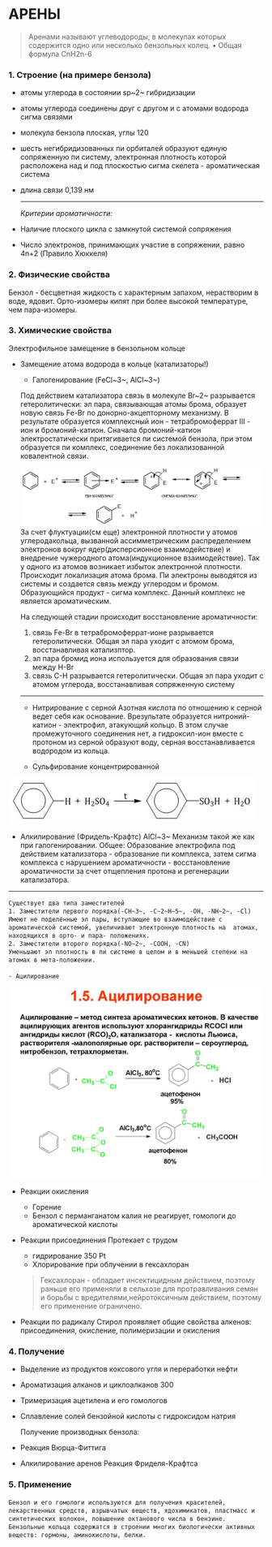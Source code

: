 # АРЕНЫ

> Аренами называют углеводороды, в молекулах которых содержится одно или несколько бензольных колец. 
	• Общая формула CnH2n-6
	
### 1. Строение (на примере бензола)
- атомы углерода в состоянии sp~2~ гибридизации
- атомы углерода соединены друг с другом и с атомами водорода сигма связями 
- молекула бензола плоская, углы 120
- шесть негибридизованных пи орбиталей образуют единую сопряженную пи систему, электронная плотность которой расположена над и под плоскостью сигма скелета - ароматическая система
- длина связи 0,139 нм
	
    ***

	_Критерии ароматичности:_
- Наличие плоского цикла с замкнутой системой сопряжения
- Число электронов, принимающих участие в сопряжении, равно 4n+2 (Правило Хюккеля)
	
### 2. Физические свойства
Бензол - бесцветная жидкость с характерным запахом, нерастворим в воде, ядовит.
	Орто-изомеры кипят при более высокой температуре, чем пара-изомеры.
	
### 3. Химические свойства
Электрофильное замещение в бензольном кольце 
- Замещение атома водорода в кольце (катализаторы!)
	
    - Галогенирование (FeCl~3~, AlCl~3~)
	
	Под действием катализатора связь в молекуле Br~2~ разрывается гетеролитически: эл пара, связывающая атомы брома, образует новую связь Fe-Br по донорно-акцепторному механизму. В результате образуется комплексный ион - тетрабромоферрат III - ион и бромоний-катион.
	Сначала бромоний-катион электростатически притягивается пи системой бензола, при этом образуется пи комплекс, соединение без локализованной ковалентной связи. 
	
    ![hhh](004.gif)
	За счет флуктуации(см еще) электронной плотности у атомов углеродакольца, вызванной ассимметрическим распределением электронов вокруг ядер(дисперсионное взаимодействие) и внедрение чужеродного атома(индукционное взаимодействие). Так у одного из атомов возникает избыток электронной плотности. Происходит локализация атома брома. Пи электроны выводятся из системы и создается связь между углеродом и бромом. Образующийся продукт - сигма комплекс. 
	Данный комплекс не является ароматическим.
	
 

	На следующей стадии происходит восстановление ароматичности:
	1. связь Fe-Br в тетрабромоферрат-ионе разрывается гетеролитически. Общая эл пара уходит с атомом брома, восстанавливая катализптор.
	2. эл пара бромид иона используется для образования связи между H-Br
	3. связь C-H разрывается гетеролитически. Общая эл пара уходит с атомом углерода, восстанавливая сопряженную систему
	
    ***
	 - Нитрирование с серной
Азотная кислота по отношению к серной ведет себя как основание. Врезультате образуется нитроний-катион - электрофил, атакующий кольцо. В этом случае промежуточного соединения нет, а гидроксил-ион вместе с протоном из серной образуют воду, серная восстанавливается водородом из кольца.
	
	- Сульфирование концентрированной
	
![hhh](005.jpg)
	
- Алкилирование (Фридель-Крафтс) AlCl~3~
	Механизм такой же как при галогенировании. Общее: 
	Образование электрофила под действием катализатора - образование пи комплекса, затем сигма комплекса с нарушением ароматичности - восстановление ароматичности за счет отщепления протона и регенерации катализатора. 
***
	Существует два типа заместителей
	1. Заместители первого порядка(-CH~3~, -C~2~H~5~, -OH, -NH~2~, -Cl)
	Имеют не поделённые эл пары, вступающие во взаимодействие с ароматической системой, увеличивают электронную плотность на  атомах, находящихся в орто- и пара- положениях.
	2. Заместители второго порядка(-NO~2~, -COOH, -CN)
	Уменьшают эл плотность в пи системе в целом и в меньшей степени на атомах в мета-положении. 
	
	- Ацилирование
	
![hhh](006.jpg)
- Реакции окисления
	- Горение
	 - Бензол с перманганатом калия не реагирует, гомологи до ароматической кислоты
	
- Реакции присоединения
  Протекает с трудом
	- гидрирование 350 Pt
	 - Хлорирование при облучении в гексахлоран
  > Гексахлоран - обладает инсектицидным действием, поэтому раньше его применяли в сельхозе для протравливания семян и борьбы с вредителями,нейротоксичным действием, поэтому его применение ограничено. 
	
- Реакции по радикалу
  Стирол проявляет общие свойства алкенов: присоединения, окисление, полимеризации и окисления
	
### 4. Получение
- Выделение из продуктов коксового угля и переработки нефти
- Ароматизация алканов и циклоалканов 300
- Тримеризация ацетилена и его гомологов
- Сплавление солей бензойной кислоты с гидроксидом натрия
	
	Получение производных бензола:
- Реакция Вюрца-Фиттига
 - Алкилирование аренов Реакция Фриделя-Крафтса
	
### 5. Применение
	Бензол и его гомологи используются для получения красителей, лекарственных средств, взрывчатых веществ, ядохимикатов, пластмасс и синтетических волокон, повышение октанового числа в бензине.
	Бензольные кольца содержатся в строении многих биологически активных веществ: гормоны, аминокислоты, белки.
